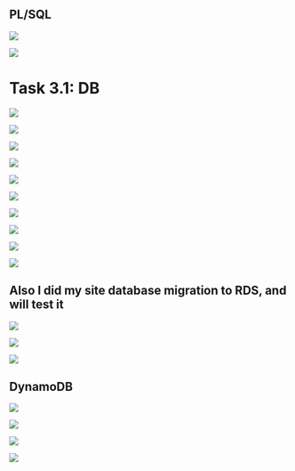 <h2>PL/SQL</h2>
<p><img class="img-responsive" src="images/p-sql_developer.png"></p>
<p><img class="img-responsive" src="images/pl-sql.png"></p>
<h1>Task 3.1: DB</h1>
	  
<p><img class="img-responsive" src="images/1install_mysql.png"></p>
<p><img class="img-responsive" src="images/2createusers.png"></p>
<p><img class="img-responsive" src="images/3user3.png"></p>
<p><img class="img-responsive" src="images/4user2.png"></p>
<p><img class="img-responsive" src="images/5tables.png"></p>
<p><img class="img-responsive" src="images/6tables2.png"></p>
<p><img class="img-responsive" src="images/7select.png"></p>
<p><img class="img-responsive" src="images/8part2.png"></p>
<p><img class="img-responsive" src="images/relations.png"></p>
<p><img class="img-responsive" src="images/9db_to_rds.png"></p>
<h2>Also I did my site database migration to RDS, and will test it</h2>
<p><img class="img-responsive" src="images/10sm_dump1.png"></p>
<p><img class="img-responsive" src="images/11.png"></p>
<p><img class="img-responsive" src="images/12.png"></p>
<h2>DynamoDB</h2>
<p><img class="img-responsive" src="images/dynamodbcli.png"></p>
<p><img class="img-responsive" src="images/dynamodbscan.png"></p>
<p><img class="img-responsive" src="images/dynamodbquery.png"></p>
<p><img class="img-responsive" src="images/dynamodbgui.png"></p>